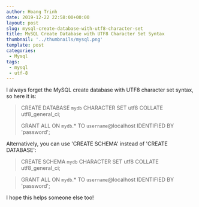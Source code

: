 ```yaml
---  
author: Hoang Trinh  
date: 2019-12-22 22:58:00+00:00  
layout: post  
slug: mysql-create-database-with-utf8-character-set
title: MySQL Create Database with UTF8 Character Set Syntax
thumbnail: '../thumbnails/mysql.png'  
template: post  
categories:  
 - Mysql
tags:  
 - mysql
 - utf-8
---  
```


I always forget the MySQL create database with UTF8 character set syntax, so here it is:

> CREATE DATABASE `mydb` CHARACTER SET utf8 COLLATE utf8_general_ci;
>
> GRANT ALL ON `mydb`.* TO `username`@localhost IDENTIFIED BY 'password';

Alternatively, you can use 'CREATE SCHEMA' instead of 'CREATE DATABASE':

> CREATE SCHEMA `mydb` CHARACTER SET utf8 COLLATE utf8_general_ci;

> GRANT ALL ON `mydb`.* TO `username`@localhost IDENTIFIED BY 'password';

I hope this helps someone else too!

